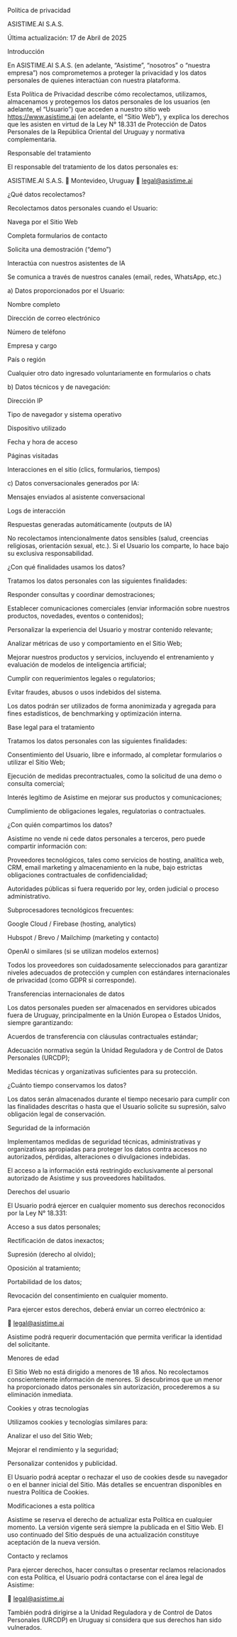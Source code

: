 Política de privacidad

ASISTIME.AI S.A.S.

 Última actualización: 17 de Abril de 2025

Introducción

En ASISTIME.AI S.A.S. (en adelante, “Asistime”, “nosotros” o “nuestra empresa”) nos comprometemos a proteger la privacidad y los datos personales de quienes interactúan con nuestra plataforma.



Esta Política de Privacidad describe cómo recolectamos, utilizamos, almacenamos y protegemos los datos personales de los usuarios (en adelante, el “Usuario”) que acceden a nuestro sitio web https://www.asistime.ai (en adelante, el “Sitio Web”), y explica los derechos que les asisten en virtud de la Ley N° 18.331 de Protección de Datos Personales de la República Oriental del Uruguay y normativa complementaria.

Responsable del tratamiento

El responsable del tratamiento de los datos personales es:


ASISTIME.AI S.A.S.
📍  Montevideo, Uruguay
📩  legal@asistime.ai

¿Qué datos recolectamos?

Recolectamos datos personales cuando el Usuario:



Navega por el Sitio Web

Completa formularios de contacto

Solicita una demostración (“demo”)

Interactúa con nuestros asistentes de IA

Se comunica a través de nuestros canales (email, redes, WhatsApp, etc.)



a) Datos proporcionados por el Usuario:



Nombre completo

Dirección de correo electrónico

Número de teléfono

Empresa y cargo

País o región

Cualquier otro dato ingresado voluntariamente en formularios o chats



b) Datos técnicos y de navegación:



Dirección IP

Tipo de navegador y sistema operativo

Dispositivo utilizado

Fecha y hora de acceso

Páginas visitadas

Interacciones en el sitio (clics, formularios, tiempos)


c) Datos conversacionales generados por IA:



Mensajes enviados al asistente conversacional

Logs de interacción

Respuestas generadas automáticamente (outputs de IA)


No recolectamos intencionalmente datos sensibles (salud, creencias religiosas, orientación sexual, etc.). Si el Usuario los comparte, lo hace bajo su exclusiva responsabilidad.

¿Con qué finalidades usamos los datos?

Tratamos los datos personales con las siguientes finalidades:



Responder consultas y coordinar demostraciones;

Establecer comunicaciones comerciales (enviar información sobre nuestros productos, novedades, eventos o contenidos);

Personalizar la experiencia del Usuario y mostrar contenido relevante;

Analizar métricas de uso y comportamiento en el Sitio Web;

Mejorar nuestros productos y servicios, incluyendo el entrenamiento y evaluación de modelos de inteligencia artificial;

Cumplir con requerimientos legales o regulatorios;

Evitar fraudes, abusos o usos indebidos del sistema.



Los datos podrán ser utilizados de forma anonimizada y agregada para fines estadísticos, de benchmarking y optimización interna.

Base legal para el tratamiento

Tratamos los datos personales con las siguientes finalidades:



Consentimiento del Usuario, libre e informado, al completar formularios o utilizar el Sitio Web;

Ejecución de medidas precontractuales, como la solicitud de una demo o consulta comercial;

Interés legítimo de Asistime en mejorar sus productos y comunicaciones;

Cumplimiento de obligaciones legales, regulatorias o contractuales.

¿Con quién compartimos los datos?

Asistime no vende ni cede datos personales a terceros, pero puede compartir información con:



Proveedores tecnológicos, tales como servicios de hosting, analítica web, CRM, email marketing y almacenamiento en la nube, bajo estrictas obligaciones contractuales de confidencialidad;

Autoridades públicas si fuera requerido por ley, orden judicial o proceso administrativo.



Subprocesadores tecnológicos frecuentes:



Google Cloud / Firebase (hosting, analytics)

Hubspot / Brevo / Mailchimp (marketing y contacto)

OpenAI o similares (si se utilizan modelos externos)



Todos los proveedores son cuidadosamente seleccionados para garantizar niveles adecuados de protección y cumplen con estándares internacionales de privacidad (como GDPR si corresponde).

Transferencias internacionales de datos

Los datos personales pueden ser almacenados en servidores ubicados fuera de Uruguay, principalmente en la Unión Europea o Estados Unidos, siempre garantizando:



Acuerdos de transferencia con cláusulas contractuales estándar;

Adecuación normativa según la Unidad Reguladora y de Control de Datos Personales (URCDP);

Medidas técnicas y organizativas suficientes para su protección.

¿Cuánto tiempo conservamos los datos?

Los datos serán almacenados durante el tiempo necesario para cumplir con las finalidades descritas o hasta que el Usuario solicite su supresión, salvo obligación legal de conservación.

Seguridad de la información

Implementamos medidas de seguridad técnicas, administrativas y organizativas apropiadas para proteger los datos contra accesos no autorizados, pérdidas, alteraciones o divulgaciones indebidas.



El acceso a la información está restringido exclusivamente al personal autorizado de Asistime y sus proveedores habilitados.

Derechos del usuario

El Usuario podrá ejercer en cualquier momento sus derechos reconocidos por la Ley N° 18.331:



Acceso a sus datos personales;

Rectificación de datos inexactos;

Supresión (derecho al olvido);

Oposición al tratamiento;

Portabilidad de los datos;

Revocación del consentimiento en cualquier momento.



Para ejercer estos derechos, deberá enviar un correo electrónico a:

📩 legal@asistime.ai



Asistime podrá requerir documentación que permita verificar la identidad del solicitante.

Menores de edad

El Sitio Web no está dirigido a menores de 18 años. No recolectamos conscientemente información de menores. Si descubrimos que un menor ha proporcionado datos personales sin autorización, procederemos a su eliminación inmediata.

Cookies y otras tecnologías

Utilizamos cookies y tecnologías similares para:



Analizar el uso del Sitio Web;

Mejorar el rendimiento y la seguridad;

Personalizar contenidos y publicidad.



El Usuario podrá aceptar o rechazar el uso de cookies desde su navegador o en el banner inicial del Sitio. Más detalles se encuentran disponibles en nuestra Política de Cookies.

Modificaciones a esta política

Asistime se reserva el derecho de actualizar esta Política en cualquier momento. La versión vigente será siempre la publicada en el Sitio Web. El uso continuado del Sitio después de una actualización constituye aceptación de la nueva versión.

Contacto y reclamos

Para ejercer derechos, hacer consultas o presentar reclamos relacionados con esta Política, el Usuario podrá contactarse con el área legal de Asistime:



📩 legal@asistime.ai



También podrá dirigirse a la Unidad Reguladora y de Control de Datos Personales (URCDP) en Uruguay si considera que sus derechos han sido vulnerados.
